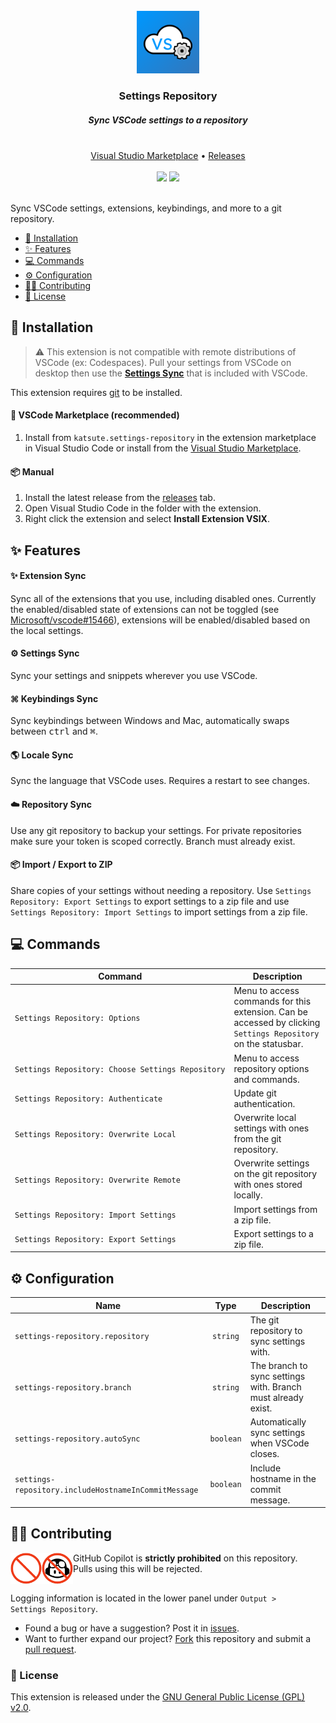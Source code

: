 <div id="top" align="center">
    <br>
    <a href="https://github.com/KatsuteDev/Settings-Repository#readme">
        <img src="https://raw.githubusercontent.com/KatsuteDev/Settings-Repository/main/assets/icon.png" alt="icon" width="100" height="100">
    </a>
    <h3>Settings Repository</h3>
    <h5>Sync VSCode settings to a repository</h5>
    <br>
    <a href="https://marketplace.visualstudio.com/items?itemName=katsute.settings-repository">Visual Studio Marketplace</a>
    •
    <a href="https://github.com/KatsuteDev/Settings-Repository/releases">Releases</a>
    <br>
    <br>
    <a href="https://marketplace.visualstudio.com/items?itemName=katsute.settings-repository"><img src="https://img.shields.io/visual-studio-marketplace/stars/katsute.settings-repository?style=flat-square&color=0098FF"></a>
    <a href="https://marketplace.visualstudio.com/items?itemName=katsute.settings-repository"><img src="https://img.shields.io/visual-studio-marketplace/i/katsute.settings-repository?style=flat-square&color=0098FF"></a>
</div>

<br>

Sync VSCode settings, extensions, keybindings, and more to a git repository.

 - [📃 Installation](#-installation)
 - [✨ Features](#-features)
 - [💻 Commands](#-commands)
 - [⚙️ Configuration](#%EF%B8%8F-configuration)
 - [👨‍💻 Contributing](#-contributing)
 - [💼 License](#-license)

## 📃 Installation

> ⚠️ This extension is not compatible with remote distributions of VSCode (ex: Codespaces). Pull your settings from VSCode on desktop then use the [**Settings Sync**](https://code.visualstudio.com/docs/editor/settings-sync) that is included with VSCode.

This extension requires [git](https://git-scm.com/downloads) to be installed.

#### 🛒 VSCode Marketplace (recommended)

 1. Install from `katsute.settings-repository` in the extension marketplace in Visual Studio Code or install from the [Visual Studio Marketplace](https://marketplace.visualstudio.com/items?itemName=katsute.settings-repository).

#### 📦 Manual

 1. Install the latest release from the [releases](https://github.com/KatsuteDev/Settings-Repository/releases) tab.
 2. Open Visual Studio Code in the folder with the extension.
 3. Right click the extension and select **Install Extension VSIX**.

## ✨ Features

#### ✨ Extension Sync

Sync all of the extensions that you use, including disabled ones.
Currently the enabled/disabled state of extensions can not be toggled (see [Microsoft/vscode#15466](https://github.com/microsoft/vscode/issues/15466#issuecomment-724147661)), extensions will be enabled/disabled based on the local settings.

#### ⚙️ Settings Sync

Sync your settings and snippets wherever you use VSCode.

#### ⌘ Keybindings Sync

Sync keybindings between Windows and Mac, automatically swaps between <kbd>ctrl</kbd> and <kbd>⌘</kbd>.

#### 🌎 Locale Sync

Sync the language that VSCode uses. Requires a restart to see changes.

#### ☁️ Repository Sync

Use any git repository to backup your settings. For private repositories make sure your token is scoped correctly. Branch must already exist.

#### 📦 Import / Export to ZIP

Share copies of your settings without needing a repository.
Use `Settings Repository: Export Settings` to export settings to a zip file and use `Settings Repository: Import Settings` to import settings from a zip file.

## 💻 Commands

| Command | Description |
|---|---|
|`Settings Repository: Options`|Menu to access commands for this extension. Can be accessed by clicking `Settings Repository` on the statusbar.|
|`Settings Repository: Choose Settings Repository`|Menu to access repository options and commands.|
|`Settings Repository: Authenticate`|Update git authentication.|
|`Settings Repository: Overwrite Local`|Overwrite local settings with ones from the git repository.|
|`Settings Repository: Overwrite Remote`|Overwrite settings on the git repository with ones stored locally.
|`Settings Repository: Import Settings`|Import settings from a zip file.|
|`Settings Repository: Export Settings`|Export settings to a zip file.|

## ⚙️ Configuration

| Name | Type | Description |
|---|:-:|---|
|`settings-repository.repository`|`string`|The git repository to sync settings with.|
|`settings-repository.branch`|`string`|The branch to sync settings with. Branch must already exist.|
|`settings-repository.autoSync`|`boolean`|Automatically sync settings when VSCode closes.|
|`settings-repository.includeHostnameInCommitMessage`|`boolean`|Include hostname in the commit message.|

## 👨‍💻 Contributing

<!-- GitHub Copilot Disclaimer -->
<table>
    <img alt="GitHub Copilot" align="left" src="https://raw.githubusercontent.com/KatsuteDev/.github/main/profile/copilot-dark.png#gh-dark-mode-only" width="50">
    <img alt="GitHub Copilot" align="left" src="https://raw.githubusercontent.com/KatsuteDev/.github/main/profile/copilot-light.png#gh-light-mode-only" width="50">
    <p>GitHub Copilot is <b>strictly prohibited</b> on this repository.<br>Pulls using this will be rejected.</p>
</table>
<!-- GitHub Copilot Disclaimer -->

Logging information is located in the lower panel under `Output > Settings Repository`.

 - Found a bug or have a suggestion? Post it in [issues](https://github.com/KatsuteDev/Settings-Repository/issues).
 - Want to further expand our project? [Fork](https://github.com/KatsuteDev/Settings-Repository/fork) this repository and submit a [pull request](https://github.com/KatsuteDev/Settings-Repository/pulls).

### 💼 License

This extension is released under the [GNU General Public License (GPL) v2.0](https://github.com/KatsuteDev/Settings-Repository/main/LICENSE).